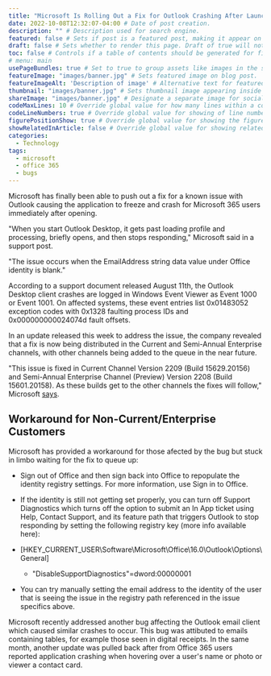 ```yaml
---
title: "Microsoft Is Rolling Out a Fix for Outlook Crashing After Launch" # Title of the blog post.
date: 2022-10-08T12:32:07-04:00 # Date of post creation.
description: "" # Description used for search engine.
featured: false # Sets if post is a featured post, making it appear on the sidebar. A featured post won't be listed on the sidebar if it's the current page
draft: false # Sets whether to render this page. Draft of true will not be rendered.
toc: false # Controls if a table of contents should be generated for first-level links automatically.
# menu: main
usePageBundles: true # Set to true to group assets like images in the same folder as this post.
featureImage: "images/banner.jpg" # Sets featured image on blog post.
featureImageAlt: 'Description of image' # Alternative text for featured image.
thumbnail: "images/banner.jpg" # Sets thumbnail image appearing inside card on homepage.
shareImage: "images/banner.jpg" # Designate a separate image for social media sharing.
codeMaxLines: 10 # Override global value for how many lines within a code block before auto-collapsing.
codeLineNumbers: true # Override global value for showing of line numbers within code block.
figurePositionShow: true # Override global value for showing the figure label.
showRelatedInArticle: false # Override global value for showing related posts in this series at the end of the content.
categories:
  - Technology
tags:
  - microsoft
  - office 365
  - bugs
---
```


Microsoft has finally been able to push out a fix for a known issue with Outlook causing the application to freeze and crash for Microsoft 365 users immediately after opening. 

"When you start Outlook Desktop, it gets past loading profile and processing, briefly opens, and then stops responding," Microsoft said in a support post. 

"The issue occurs when the EmailAddress string data value under Office identity is blank."

According to a support document released August 11th, the Outlook Desktop client crashes are logged in Windows Event Viewer as Event 1000 or Event 1001. On affected systems,  these event entries list 0x01483052 exception codes with 0x1328 faulting process IDs and 0x000000000024074d fault offsets.

In an update released this week to address the issue, the company revealed that a fix is now being distributed in the Current and Semi-Annual Enterprise channels, with other channels being added to the queue in the near future.

"This issue is fixed in Current Channel Version 2209 (Build 15629.20156) and Semi-Annual Enterprise Channel (Preview) Version 2208 (Build 15601.20158). As these builds get to the other channels the fixes will follow," Microsoft [says](https://support.microsoft.com/en-us/topic/outlook-closes-shortly-after-it-is-opened-2d32d880-70a0-4ee0-b1e9-9e920721abdd).

## Workaround for Non-Current/Enterprise Customers
Microsoft has provided a workaround for those afected by the bug but stuck in limbo waiting for the fix to queue up:

- Sign out of Office and then sign back into Office to repopulate the identity registry settings. For more information, use Sign in to Office.

- If the identity is still not getting set properly, you can turn off Support Diagnostics which turns off the option to submit an In App ticket using Help, Contact Support, and its feature path that triggers Outlook to stop responding by setting the following registry key (more info available here):

- [HKEY_CURRENT_USER\Software\Microsoft\Office\16.0\Outlook\Options\General] 
  - "DisableSupportDiagnostics"=dword:00000001

- You can try manually setting the email address to the identity of the user that is seeing the issue in the registry path referenced in the issue specifics above.

Microsoft recently addressed another bug affecting the Outlook email client which caused similar crashes to occur. This bug was attibuted to emails containing tables, for example those seen in digital receipts. In the same month, another update was pulled back after from Office 365 users reported application crashing when hovering over a user's name or photo or viewer a contact card. 

